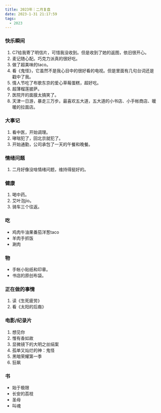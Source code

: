 ```yaml
---
title: 2023年｜二月复盘
date: 2023-1-31 21:17:59
tags:
  - 2023
---
```


### 快乐瞬间

  1. C7给我寄了明信片，可惜我没收到。但是收到了她的返图，依旧很开心。
  2. 麦记随心配。巧克力派真的很好吃。
  3. 做了超美味的taco。
  4. 看《鬼怪》，它虽然不是我心目中的很好看的电视。但是里面有几句台词还是戳中了我。
  5. 情人节吃了布歌东京的爱心草莓蛋糕，超好吃。
  6. 超薄榴莲披萨。
  7. 医院开的面膜太搞笑了。
  8. 天津一日游，暴走三万步。最喜欢五大道，五大道的小书店、小手帐商店、暖暖的拉面店。

### 大事记

  1. 看中医，开始调理。
  2. 哮喘犯了，回北京就犯了。
  3. 开始通勤，公司承包了一天的午餐和晚餐。
   

### 情绪问题

1. 二月好像没啥情绪问题，维持得挺好的。

### 健康

1. 喝中药。
2. 艾叶泡jio。
3. 骑车三个往返。

### 吃

- 鸡肉牛油果番茄洋葱taco
- 羊肉手抓饭
- 涮肉

### 物

- 手帐小贴纸和印章。
- 书店的原创布袋。

### 正在做的事情

1. 读《生死疲劳》
2. 看《太阳的后裔》

### 电影/纪录片

1. 想见你
2. 惟有香如故
3. 显微镜下的大明之丝绢案
4. 孤单又灿烂的神：鬼怪
5. 黑暗荣耀第一季
6. 狂飙
   
### 书
- 始于极限
- 长安的荔枝
- 圣母
- 叫魂